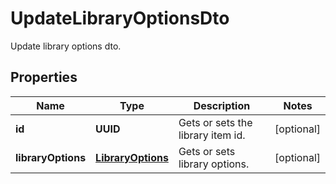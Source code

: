 

# UpdateLibraryOptionsDto

Update library options dto.

## Properties

| Name | Type | Description | Notes |
|------------ | ------------- | ------------- | -------------|
|**id** | **UUID** | Gets or sets the library item id. |  [optional] |
|**libraryOptions** | [**LibraryOptions**](LibraryOptions.md) | Gets or sets library options. |  [optional] |



